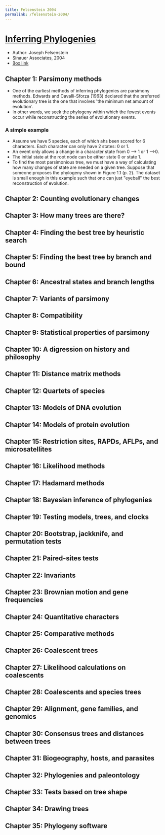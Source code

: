 ```yaml
---
title: Felsenstein 2004
permalink: /felsenstein-2004/
---
```


# [Inferring Phylogenies](https://books.google.com/books/about/Inferring_Phylogenies.html?id=GI6PQgAACAAJ)
* Author: Joseph Felsenstein
* Sinauer Associates, 2004
* [Box link](https://app.box.com/s/fnsgn47kt87zveup29wku75e56vbi7k7)

## Chapter 1: Parsimony methods
* One of the earliest methods of inferring phylogenies are parsimony methods. Edwards and Cavalli-Sforza (1963) declared that the preferred evolutionary tree is the one that involves 'the minimum net amount of evolution'.
* In other words, we seek the phylogeny within which the fewest events occur while reconstructing the series of evolutionary events.

### A simple example
* Assume we have 5 species, each of which ahs been scored for 6 characters. Each character can only have 2 states: 0 or 1. 
* An event only allows a change in a character state from 0 --> 1 or 1 -->0.
* The initial state at the root node can be either state 0 or state 1.
* To find the most parsimonious tree, we must have a way of calculating how many changes of state are needed on a given tree. Suppose that someone proposes the phylogeny shown in Figure 1.1 (p. 2). The dataset is small enough in this example such that one can just "eyeball" the best reconstruction of evolution.

## Chapter 2: Counting evolutionary changes
## Chapter 3: How many trees are there?
## Chapter 4: Finding the best tree by heuristic search
## Chapter 5: Finding the best tree by branch and bound
## Chapter 6: Ancestral states and branch lengths
## Chapter 7: Variants of parsimony
## Chapter 8: Compatibility
## Chapter 9: Statistical properties of parsimony
## Chapter 10: A digression on history and philosophy
## Chapter 11: Distance matrix methods
## Chapter 12: Quartets of species
## Chapter 13: Models of DNA evolution
## Chapter 14: Models of protein evolution
## Chapter 15: Restriction sites, RAPDs, AFLPs, and microsatellites
## Chapter 16: Likelihood methods
## Chapter 17: Hadamard methods
## Chapter 18: Bayesian inference of phylogenies
## Chapter 19: Testing models, trees, and clocks
## Chapter 20: Bootstrap, jackknife, and permutation tests
## Chapter 21: Paired-sites tests
## Chapter 22: Invariants
## Chapter 23: Brownian motion and gene frequencies
## Chapter 24: Quantitative characters
## Chapter 25: Comparative methods
## Chapter 26: Coalescent trees
## Chapter 27: Likelihood calculations on coalescents
## Chapter 28: Coalescents and species trees
## Chapter 29: Alignment, gene families, and genomics
## Chapter 30: Consensus trees and distances between trees
## Chapter 31: Biogeography, hosts, and parasites
## Chapter 32: Phylogenies and paleontology
## Chapter 33: Tests based on tree shape
## Chapter 34: Drawing trees
## Chapter 35: Phylogeny software
